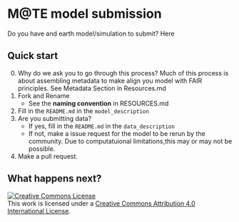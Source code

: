 # M@TE model submission

Do you have and earth model/simulation to submit? Here

## Quick start

0. Why do we ask you to go through this process? Much of this process is about assembling metadata to make align you model with FAIR principles. See Metadata Section in Resources.md
1. Fork and Rename
   * See the __naming convention__ in RESOURCES.md
3. Fill in the `README.md` in the `model_description` 
4. Are you submitting data?
   * If yes, fill in the `README.md` in the `data_description`
   * If not, make a issue request for the model to be rerun by the community. Due to computatuional limitations,this may or may not be possible.  
5. Make a pull request. 

## What happens next? 





<a rel="license" href="http://creativecommons.org/licenses/by/4.0/"><img alt="Creative Commons License" style="border-width:0" src="https://i.creativecommons.org/l/by/4.0/88x31.png" /></a><br />This work is licensed under a <a rel="license" href="http://creativecommons.org/licenses/by/4.0/">Creative Commons Attribution 4.0 International License</a>.
